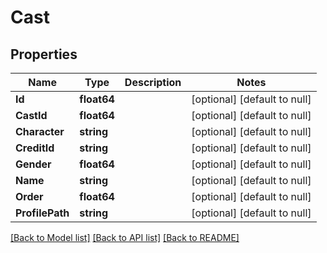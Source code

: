 # Cast

## Properties
Name | Type | Description | Notes
------------ | ------------- | ------------- | -------------
**Id** | **float64** |  | [optional] [default to null]
**CastId** | **float64** |  | [optional] [default to null]
**Character** | **string** |  | [optional] [default to null]
**CreditId** | **string** |  | [optional] [default to null]
**Gender** | **float64** |  | [optional] [default to null]
**Name** | **string** |  | [optional] [default to null]
**Order** | **float64** |  | [optional] [default to null]
**ProfilePath** | **string** |  | [optional] [default to null]

[[Back to Model list]](../README.md#documentation-for-models) [[Back to API list]](../README.md#documentation-for-api-endpoints) [[Back to README]](../README.md)

